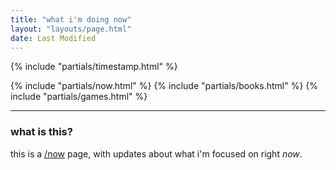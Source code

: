 ```yaml
---
title: "what i'm doing now"
layout: "layouts/page.html"
date: Last Modified
---
```


{% include "partials/timestamp.html" %}

{% include "partials/now.html" %}
{% include "partials/books.html" %}
{% include "partials/games.html" %}

---

### what is this?

this is a [/now](https://nownownow.com/about) page, with updates about what i'm focused on right _now_.

